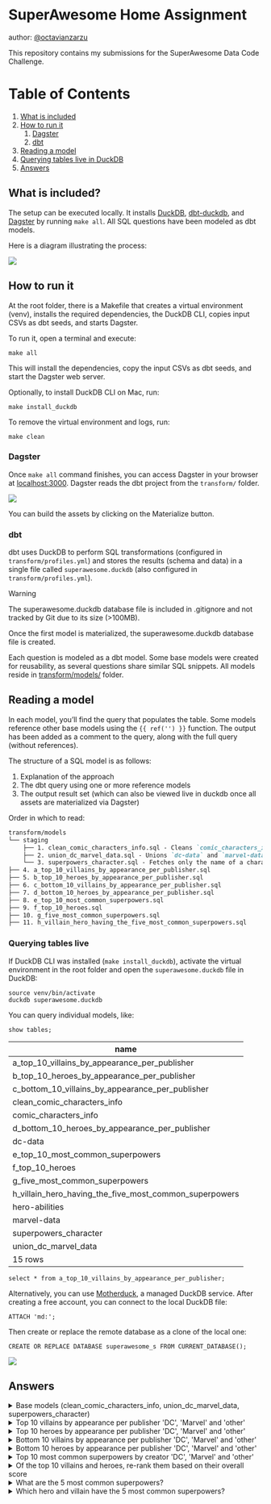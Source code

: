 # SuperAwesome Home Assignment
author: [@octavianzarzu](https://www.linkedin.com/in/octavianz/)

This repository contains my submissions for the SuperAwesome Data Code Challenge.

# Table of Contents
1. [What is included](#what-is-included)
2. [How to run it](#how-to-run-it)
    1. [Dagster](#dagster)
    2. [dbt](#dbt)
3. [Reading a model](#reading-a-model)
4. [Querying tables live in DuckDB](#querying-tables-live)
5. [Answers](#answers)


## What is included?

The setup can be executed locally. It installs [DuckDB](https://duckdb.org/), [dbt-duckdb](https://github.com/duckdb/dbt-duckdb), and [Dagster](https://dagster.io/) by running `make all`. All SQL questions have been modeled as dbt models.

Here is a diagram illustrating the process:

![](./images/superawesome-diagram.png)

## How to run it

At the root folder, there is a Makefile that creates a virtual environment (venv), installs the required dependencies, the DuckDB CLI, copies input CSVs as dbt seeds, and starts Dagster.

To run it, open a terminal and execute:

```
make all
```

This will install the dependencies, copy the input CSVs as dbt seeds, and start the Dagster web server.

Optionally, to install DuckDB CLI on Mac, run:

```
make install_duckdb
```

To remove the virtual environment and logs, run:

```
make clean
```

### Dagster

Once `make all` command finishes, you can access Dagster in your browser at [localhost:3000](http://localhost:3000/). Dagster reads the dbt project from the `transform/` folder.

![](./images/superawesome-dagster.png)

You can build the assets by clicking on the Materialize button.

### dbt 

dbt uses DuckDB to perform SQL transformations (configured in `transform/profiles.yml`) and stores the results (schema and data) in a single file called `superawesome.duckdb` (also configured in `transform/profiles.yml`).

> [!WARNING]
> The superawesome.duckdb database file is included in .gitignore and not tracked by Git due to its size (>100MB).

Once the first model is materialized, the superawesome.duckdb database file is created.

Each question is modeled as a dbt model. Some base models were created for reusability, as several questions share similar SQL snippets. All models reside in [transform/models/](./transform/models/) folder.

## Reading a model

In each model, you’ll find the query that populates the table. Some models reference other base models using the `{{ ref('') }}` function. The output has been added as a comment to the query, along with the full query (without references).

The structure of a SQL model is as follows:

1.	Explanation of the approach
2.	The dbt query using one or more reference models
3.	The output result set (which can also be viewed live in duckdb once all assets are materialized via Dagster)

Order in which to read: 

```md
transform/models
└── staging
    ├── 1. clean_comic_characters_info.sql - Cleans `comic_characters_info`. Used in Questions a, b, c, d, f
    ├── 2. union_dc_marvel_data.sql - Unions `dc-data` and `marvel-data`. Used in Questions a, b, c, d, e, f
    └── 3. superpowers_character.sql - Fetches only the name of a character and their superpower. Used in Questions e, g, h
├── 4. a_top_10_villains_by_appearance_per_publisher.sql
├── 5. b_top_10_heroes_by_appearance_per_publisher.sql
├── 6. c_bottom_10_villains_by_appearance_per_publisher.sql
├── 7. d_bottom_10_heroes_by_appearance_per_publisher.sql
├── 8. e_top_10_most_common_superpowers.sql
├── 9. f_top_10_heroes.sql
├── 10. g_five_most_common_superpowers.sql
├── 11. h_villain_hero_having_the_five_most_common_superpowers.sql
```


### Querying tables live 

If DuckDB CLI was installed (`make install_duckdb`), activate the virtual environment in the root folder and open the `superawesome.duckdb` file in DuckDB:

```
source venv/bin/activate
duckdb superawesome.duckdb
```

You can query individual models, like:

```
show tables;
```

|                           name                           |
|----------------------------------------------------------|
| a_top_10_villains_by_appearance_per_publisher             |
| b_top_10_heroes_by_appearance_per_publisher               |
| c_bottom_10_villains_by_appearance_per_publisher          |
| clean_comic_characters_info                               |
| comic_characters_info                                     |
| d_bottom_10_heroes_by_appearance_per_publisher            |
| dc-data                                                   |
| e_top_10_most_common_superpowers                          |
| f_top_10_heroes                                           |
| g_five_most_common_superpowers                            |
| h_villain_hero_having_the_five_most_common_superpowers    |
| hero-abilities                                            |
| marvel-data                                               |
| superpowers_character                                     |
| union_dc_marvel_data                                      |
|                           15 rows                        |

```
select * from a_top_10_villains_by_appearance_per_publisher;
```

Alternatively, you can use [Motherduck](https://motherduck.com/), a managed DuckDB service. After creating a free account, you can connect to the local DuckDB file:

```
ATTACH 'md:';
```

Then create or replace the remote database as a clone of the local one:

```
CREATE OR REPLACE DATABASE superawesome_s FROM CURRENT_DATABASE();
```

![](./images/superawesome-motherduck.png)

## Answers

<details><summary>Base models (clean_comic_characters_info, union_dc_marvel_data, superpowers_character) </summary>

### model: [clean_comic_characters_info](./transform/models/staging/clean_comic_characters_info.sql)

1.  The `Alignment` column (good, bad, neutral, and 7 NA values) identifies a character as either a villain (bad) or a hero (good).
2.  There is only one character that is identified as both a villain (bad) and a hero (good):
    
    ```sql
    SELECT name
    FROM comic_characters_info
    GROUP BY name
    HAVING count(distinct alignment) > 1;
    ```
    
    | Name  |
    |-------|
    | Atlas |
    
    However, this character is labeled differently by different publishers:
    
    | Name  | Alignment | Publisher         |
    |-------|-----------|-------------------|
    | Atlas | good      | Marvel Comics     |
    | Atlas | bad       | DC Comics         |
    
    Most questions focus on publisher-specific answers, so this doesn’t pose an issue.

3.  There are duplicate character names, and some characters appear across multiple publishers (e.g., `Atlas` above). Since no question requires attributes from `comic_characters_info` beyond name, alignment, and publisher, we can safely ‘drop’ the remaining features and select only one entry per character, publisher, and alignment.

    ```sql
    SELECT 
        name, 
        alignment, 
        publisher
    FROM comic_characters_info
    QUALIFY row_number() OVER (PARTITION BY name, alignment, publisher) = 1
    ORDER BY name;
    ```

    **718 rows (734 without filtering)**

    Some characters lack publisher information, but this does not affect our analysis.
    
    This subset will act as the base for further analysis.


    ```sql clean_comic_characters_info
    SELECT 
        name, 
        alignment, 
        publisher
    FROM {{ ref('comic_characters_info') }} 
    QUALIFY row_number() OVER (PARTITION BY name, alignment, publisher) = 1
    ORDER BY name
    ```

### model: [union_dc_marvel_data](./transform/models/staging/union_dc_marvel_data.sql)
    
**dc-data table**

1. The name represents a concatenation of the character name and the universe/comic name (in parentheses). We can extract only the first part (before the parentheses) using `split_part`, but there may be cases where the character name contains parentheses as well. Let’s look at those cases:

    ```sql
    SELECT split_part(name, '(', 1) as character_name 
    FROM "dc-data"
    GROUP BY ALL 
    HAVING count(*) > 1;
    ```

    **17 rows returned, of which:**
    
    - 12 have the same alive status (either deceased or alive in both comics they appear in)
    - 5 have a different status (deceased in one comic, alive in another)

    The only noticeable entry is `Krypto`

    ```sql
    SELECT split_part(name, '(', 1) as character_name, name, alive, appearances 
    FROM "dc-data"
    WHERE name like 'Krypto %';
    ```

    | character_name       | name                             | alive              | appearances |
    |----------------------|----------------------------------|--------------------|-------------|
    | Krypto 	           | Krypto (New Earth)	              | Living Characters  | 109         |
    | Krypto the Earth Dog | Krypto the Earth Dog (New Earth) | Living Characters  | 24          |
    | Krypto 	           | Krypto (Clone) (New Earth)       |	Deceased Characters| 1           |

    Even though it’s a clone/duplicate entry, the status is different, so the additional appearance will count toward the total.

    ```sql
    SELECT split_part(name, '(', 1) as character_name, 
       sum(appearances) 
    FROM "marvel-data"
    GROUP BY character_name
    ```

**marvel-data table** 

1. The same analysis can be done as for the `dc-data` file.

2. Character names are lowercase in `marvel-data`, while in `dc-data` and `comic_characters_info` they are capitalized.


    ```sql union_dc_marvel_data
    WITH 
    clean_dc_data AS 
    (
        SELECT 
            split_part(name, ' (', 1) as character_name, 
            sum(appearances) as appearances
        FROM {{ ref('dc-data') }} 
        GROUP BY character_name
    ),
    clean_marvel_data AS 
    (
        SELECT 
            split_part(name, ' (', 1) as character_name, 
            sum(appearances) as appearances
        FROM {{ ref('marvel-data') }} 
        GROUP BY character_name
    )
    SELECT 'DC Comics' as publisher, character_name, appearances
    FROM clean_dc_data
    UNION 
    SELECT 'Marvel Comics' as publisher, character_name, appearances
    FROM clean_marvel_data
    ```

### model: [superpowers_character](./transform/models/staging/superpowers_character.sql)

1. Cleans up the character name.
    
    ```sql
    SELECT 
        split_part(name, ' (', 1) as name, 
        superpowers
    FROM {{ ref('hero-abilities') }}
    ```

</details>

<details><summary>Top 10 villains by appearance per publisher 'DC', 'Marvel' and 'other'</summary>

### model: [a_top_10_villains_by_appearance_per_publisher](./transform/models/a_top_10_villains_by_appearance_per_publisher.sql)

1. Starting from the [clean_comic_characters_info](./transform/models/staging/clean_comic_characters_info.sql) model, and joining with the appearance data from the [dc-data and marvel-data union](./transform/models/staging/union_dc_marvel_data.sql).

2. Filter only the top 10 villains by appearances per publisher using the `QUALIFY` clause.

    ```sql
    SELECT 
        ccci.name,
        ccci.publisher,
        dmd.appearances
    FROM {{ ref('clean_comic_characters_info') }} ccci
        INNER JOIN {{ ref('union_dc_marvel_data') }} dmd ON lower(ccci.name) = lower(dmd.character_name) AND ccci.publisher = dmd.publisher
    WHERE ccci.alignment = 'bad'
    QUALIFY ROW_NUMBER() OVER (partition by ccci.publisher order by dmd.appearances desc) <= 10
    ORDER BY publisher asc, appearances desc
    ```

    | Name              | Publisher      | Appearances |
    |-------------------|----------------|-------------|
    | Joker             | DC Comics      | 517         |
    | Swamp Thing       | DC Comics      | 309         |
    | Big Barda         | DC Comics      | 216         |
    | Gorilla Grodd     | DC Comics      | 179         |
    | Bane              | DC Comics      | 157         |
    | Maxima            | DC Comics      | 124         |
    | Granny Goodness   | DC Comics      | 115         |
    | Black Manta       | DC Comics      | 95          |
    | Amazo             | DC Comics      | 71          |
    | Mister Mxyzptlk   | DC Comics      | 64          |
    | Sabretooth        | Marvel Comics  | 382         |
    | Venom             | Marvel Comics  | 371         |
    | Mephisto          | Marvel Comics  | 317         |
    | Thanos            | Marvel Comics  | 317         |
    | Bullseye          | Marvel Comics  | 277         |
    | Mandarin          | Marvel Comics  | 193         |
    | Ultron            | Marvel Comics  | 187         |
    | Sebastian Shaw    | Marvel Comics  | 174         |
    | Hela              | Marvel Comics  | 170         |
    | Dormammu          | Marvel Comics  | 132         |

    > Note: Many rows are filtered out when joining with `clean_comics_character_info` (this can be observed by changing from an INNER JOIN to a FULL OUTER JOIN). While one might perform the analysis based on dc-data and marvel-data only, we cannot determine if a character is good or bad without performing this join.

    Extended query without dbt ref's:

    ```sql 

    WITH clean_comics_character_info AS 
    (
        SELECT 
            name, 
            alignment, 
            publisher,
        FROM comic_characters_info
        QUALIFY row_number() OVER (PARTITION BY name, alignment, publisher) = 1
        ORDER BY name
    ),
    clean_dc_data AS 
    (
        SELECT 
            split_part(name, ' (', 1) as character_name, 
            sum(appearances) as appearances
        FROM "dc-data"
        GROUP BY character_name
    ),
    clean_marvel_data AS 
    (
        SELECT 
            split_part(name, ' (', 1) as character_name, 
            sum(appearances) as appearances
        FROM "marvel-data"
        GROUP BY character_name
    ),
    dc_marvel_data AS 
    (
        SELECT 'DC Comics' as publisher, character_name, appearances
        FROM clean_dc_data
        UNION 
        SELECT 'Marvel Comics' as publisher, character_name, appearances
        FROM clean_marvel_data
    )
    SELECT 
        ccci.name,
        ccci.publisher,
        dmd.appearances
    FROM clean_comics_character_info ccci
        INNER JOIN dc_marvel_data dmd ON lower(ccci.name) = lower(dmd.character_name) AND ccci.publisher = dmd.publisher
    WHERE ccci.alignment = 'bad'
    QUALIFY ROW_NUMBER() OVER (partition by ccci.publisher order by dmd.appearances desc) <= 10
    ORDER BY publisher asc, appearances desc
    ```

</details>


<details><summary>Top 10 heroes by appearance per publisher 'DC', 'Marvel' and 'other'</summary>

### model: [b_top_10_heroes_by_appearance_per_publisher.sql](./transform/models/b_top_10_heroes_by_appearance_per_publisher.sql)

1. Same as above, only replacing the alignment condition to be equal to `Good`.

    ```sql
    SELECT 
        ccci.name,
        ccci.publisher,
        dmd.appearances
    FROM {{ ref('clean_comic_characters_info') }} ccci
        INNER JOIN {{ ref('union_dc_marvel_data') }} dmd ON lower(ccci.name) = lower(dmd.character_name) AND ccci.publisher = dmd.publisher
    WHERE ccci.alignment = 'good'
    QUALIFY ROW_NUMBER() OVER (partition by ccci.publisher order by dmd.appearances desc) <= 10
    ORDER BY publisher asc, appearances desc
    ```

    | Name              | Publisher      | Appearances |
    |-------------------|----------------|-------------|
    | Batman            | DC Comics      | 3093        |
    | Superman          | DC Comics      | 2496        |
    | Wonder Woman      | DC Comics      | 1231        |
    | Aquaman           | DC Comics      | 1121        |
    | Flash             | DC Comics      | 1028        |
    | Alan Scott        | DC Comics      | 969         |
    | Alfred Pennyworth | DC Comics      | 930         |
    | Kyle Rayner       | DC Comics      | 716         |
    | Guy Gardner       | DC Comics      | 593         |
    | John Stewart      | DC Comics      | 549         |
    | Spider-Man        | Marvel Comics  | 4043        |
    | Captain America   | Marvel Comics  | 3362        |
    | Wolverine         | Marvel Comics  | 3062        |
    | Iron Man          | Marvel Comics  | 2966        |
    | Thor              | Marvel Comics  | 2259        |
    | Hulk              | Marvel Comics  | 2019        |
    | Vision            | Marvel Comics  | 1137        |
    | Jean Grey         | Marvel Comics  | 1115        |
    | Emma Frost        | Marvel Comics  | 886         |
    | Luke Cage         | Marvel Comics  | 862         |

</details>


<details><summary>Bottom 10 villains by appearance per publisher 'DC', 'Marvel' and 'other'</summary>

### model: [c_bottom_10_villains_by_appearance_per_publisher.sql](./transform/models/c_bottom_10_villains_by_appearance_per_publisher.sql)

1. Same query as in Question 1, but changing the ordering in the QUALIFY clause from 
`dmd.appearances DESC` to `dmd.appearances ASC`, and updating the ORDER BY in the outer query for readability.

    ```sql
    SELECT 
        ccci.name,
        ccci.publisher,
        dmd.appearances
    FROM {{ ref('clean_comic_characters_info') }} ccci
        INNER JOIN {{ ref('union_dc_marvel_data') }} dmd ON lower(ccci.name) = lower(dmd.character_name) AND ccci.publisher = dmd.publisher
    WHERE ccci.alignment = 'bad'
    QUALIFY ROW_NUMBER() OVER (partition by ccci.publisher order by dmd.appearances asc) <= 10
    ORDER BY publisher asc, appearances asc
    ```

    | Name              | Publisher      | Appearances |
    |-------------------|----------------|-------------|
    | White Canary      | DC Comics      | 6           |
    | Siren             | DC Comics      | 8           |
    | Faora             | DC Comics      | 15          |
    | Parademon         | DC Comics      | 15          |
    | Atlas             | DC Comics      | 16          |
    | Steppenwolf       | DC Comics      | 23          |
    | Trigon            | DC Comics      | 58          |
    | Mister Mxyzptlk   | DC Comics      | 64          |
    | Amazo             | DC Comics      | 71          |
    | Black Manta       | DC Comics      | 95          |
    | Bird-Man          | Marvel Comics  | 1           |
    | Tiger Shark       | Marvel Comics  | 1           |
    | Abomination       | Marvel Comics  | 1           |
    | Hydro-Man         | Marvel Comics  | 1           |
    | Yellow Claw       | Marvel Comics  | 1           |
    | Black Mamba       | Marvel Comics  | 1           |
    | Apocalypse        | Marvel Comics  | 2           |
    | Red Skull         | Marvel Comics  | 2           |
    | Vulture           | Marvel Comics  | 2           |
    | Snake-Eyes        | Marvel Comics  | 3           |

</details>

<details><summary> Bottom 10 heroes by appearance per publisher 'DC', 'Marvel' and 'other'</summary>

### model: [d_bottom_10_heroes_by_appearance_per_publisher.sql](./transform/models/d_bottom_10_heroes_by_appearance_per_publisher.sql)

1. Same query as in Question 2, but changing the ordering in the QUALIFY clause from 
`dmd.appearances DESC` to `dmd.appearances ASC`, and updating the ORDER BY in the outer query for readability.

    ```sql
    SELECT 
        ccci.name,
        ccci.publisher,
        dmd.appearances
    FROM {{ ref('clean_comic_characters_info') }} ccci
        INNER JOIN {{ ref('union_dc_marvel_data') }} dmd ON lower(ccci.name) = lower(dmd.character_name) AND ccci.publisher = dmd.publisher
    WHERE ccci.alignment = 'good'
    QUALIFY ROW_NUMBER() OVER (partition by ccci.publisher order by dmd.appearances asc) <= 10
    ORDER BY publisher asc, appearances asc

    ```

    | Name         | Publisher     | Appearances |
    |--------------|---------------|-------------|
    | Arsenal      | DC Comics     | 1           |
    | Impulse      | DC Comics     | 1           |
    | Green Arrow  | DC Comics     | 1           |
    | Huntress     | DC Comics     | 1           |
    | Oracle       | DC Comics     | 3           |
    | Misfit       | DC Comics     | 3           |
    | Enchantress  | DC Comics     | 5           |
    | Osiris       | DC Comics     | 8           |
    | Starfire     | DC Comics     | 15          |
    | Azrael       | DC Comics     | 37          |
    | Thing        | Marvel Comics | 1           |
    | Boomer       | Marvel Comics | 1           |
    | Corsair      | Marvel Comics | 1           |
    | Phoenix      | Marvel Comics | 1           |
    | Dagger       | Marvel Comics | 1           |
    | Valkyrie     | Marvel Comics | 1           |
    | Man-Thing    | Marvel Comics | 1           |
    | Goliath      | Marvel Comics | 1           |
    | Morph        | Marvel Comics | 1           |
    | Vulcan       | Marvel Comics | 1           |

</details>

<details><summary> Top 10 most common superpowers by creator 'DC', 'Marvel' and 'other'</summary>

### model: [e_top_10_most_common_superpowers.sql](./transform/models/e_top_10_most_common_superpowers.sql)

1. Join superpowers with clean_dc_marvel_data (similar to Questions 1, 2, 3, and 4).

    ```sql
    WITH superpowers AS 
    (
    SELECT 
            name,
            superpowers
    FROM {{ ref('superpowers_character') }}
    ),
    dc_marvel_data AS 
    (
        SELECT 
            publisher, 
            character_name
        FROM {{ ref("union_dc_marvel_data")}}
    ),
    publisher_superpowers_join AS
    (
        SELECT 
            sp.name,
            dmd.publisher,
            sp.superpowers
        FROM superpowers sp
            INNER JOIN dc_marvel_data dmd ON lower(sp.name) = lower(dmd.character_name)
    ),
    ..
    ```

2. Convert the `superpowers` column into an array and using UNNEST so each superpower from the array appears on a separate row for each publisher.

    ```sql 
    ,
    publisher_superpowers_join_unnest AS 
    (
    SELECT 
        UNNEST(CAST(superpowers AS VARCHAR[])) as superpower, 
        publisher
    FROM publisher_superpowers_join
    )
    ...
    ```

3. Count how many times each superpower is mentioned per publisher and apply the same QUALIFY clause as in Questions 1-4 to only output the top 10 per publisher.

    ```sql 
    SELECT 
        replace(superpower,'''','') as superpower,
        publisher,
        count(*) as count  
    FROM publisher_superpowers_join_unnest
    GROUP BY superpower, publisher
    QUALIFY ROW_NUMBER() OVER (partition by publisher order by count(*) desc) <= 10
    ORDER BY publisher, count(*) DESC
    ```

    **Final query**:

    ```sql 
    WITH superpowers AS 
    (
    SELECT 
            name,
            superpowers
    FROM {{ ref('superpowers_character') }}
    ),
    dc_marvel_data AS 
    (
        SELECT 
            publisher, 
            character_name
        FROM {{ ref("union_dc_marvel_data")}}
    ),
    publisher_superpowers_join AS
    (
        SELECT 
            sp.name,
            dmd.publisher,
            sp.superpowers
        FROM superpowers sp
            INNER JOIN dc_marvel_data dmd ON lower(sp.name) = lower(dmd.character_name)
    ),
    publisher_superpowers_join_unnest AS 
    (
    SELECT 
        UNNEST(CAST(superpowers AS VARCHAR[])) as superpower, 
        publisher
    FROM publisher_superpowers_join
    )
    SELECT 
        replace(superpower,'''','') as superpower,
        publisher,
        count(*) as count  
    FROM publisher_superpowers_join_unnest
    GROUP BY superpower, publisher
    QUALIFY ROW_NUMBER() OVER (partition by publisher order by count(*) desc) <= 10
    ORDER BY publisher, count(*) DESC
    ```

    | Name                | Publisher      | Appearances |
    |---------------------|----------------|-------------|
    | Agility             | DC Comics      | 79          |
    | Stamina             | DC Comics      | 74          |
    | Super Strength      | DC Comics      | 72          |
    | Durability          | DC Comics      | 68          |
    | Weapons Master      | DC Comics      | 67          |
    | Intelligence        | DC Comics      | 66          |
    | Reflexes            | DC Comics      | 66          |
    | Super Speed         | DC Comics      | 53          |
    | Weapon-based Powers | DC Comics      | 51          |
    | Marksmanship        | DC Comics      | 50          |
    | Agility             | Marvel Comics  | 134         |
    | Super Strength      | Marvel Comics  | 129         |
    | Durability          | Marvel Comics  | 128         |
    | Stamina             | Marvel Comics  | 118         |
    | Super Speed         | Marvel Comics  | 96          |
    | Reflexes            | Marvel Comics  | 92          |
    | Weapons Master      | Marvel Comics  | 90          |
    | Intelligence        | Marvel Comics  | 87          |
    | Accelerated Healing | Marvel Comics  | 82          |
    | Marksmanship        | Marvel Comics  | 75          |

</details>

<details><summary> Of the top 10 villains and heroes, re-rank them based on their overall score</summary>

### model: [f_top_10_heroes.sql](./transform/models/f_top_10_heroes.sql)

1. Let’s start with the result from Questions 1 and 2 and remove the `alignment = 'good'` condition to retrieve both villains and heroes.

    ```sql
    WITH top_10_villains_and_heroes AS 
    (
        SELECT 
            ccci.name,
            ccci.publisher,
            dmd.appearances
        FROM {{ ref('clean_comic_characters_info') }} ccci
            INNER JOIN {{ ref('union_dc_marvel_data') }} dmd ON lower(ccci.name) = lower(dmd.character_name) AND ccci.publisher = dmd.publisher
        QUALIFY ROW_NUMBER() OVER (partition by '' order by dmd.appearances desc) <= 10
        ORDER BY appearances desc
    ),
    ```

2. Now, let’s join the `hero-abilities` table to get the `overall_score`. As we can see, there are duplicate entries for character names since a character may appear in multiple comics. We will calculate the average `overall_score` for each character. 

    > But, we encounter an error! Strings `∞` and `-` are part of the data. Let's use a CASE statement to replace these values: ∞ as 10000 (max value in the dataset is less than 1000) and - as 0. 

    ```sql
    SELECT 
        split_part(name, ' (', 1) as name, 
        AVG(CASE WHEN overall_score = '∞' THEN 10000 WHEN overall_score = '-' THEN 0 ELSE overall_score::INTEGER END) as overall_score
    FROM "hero-abilities"
    GROUP BY ALL;
    ``` 

3. Let's join the two datasets and order by the `overall_score`:

    ```sql
    WITH top_10_villains_and_heroes AS 
    (
        SELECT 
            ccci.name,
            ccci.publisher,
            dmd.appearances
        FROM {{ ref('clean_comic_characters_info') }} ccci
            INNER JOIN {{ ref('union_dc_marvel_data') }} dmd ON lower(ccci.name) = lower(dmd.character_name) AND ccci.publisher = dmd.publisher
        QUALIFY ROW_NUMBER() OVER (partition by '' order by dmd.appearances desc) <= 10
        ORDER BY appearances desc
    ),
    overall_score_by_character AS 
    (
    SELECT 
        split_part(name, ' (', 1) as name, 
        AVG(CASE WHEN overall_score = '∞' THEN 10000 WHEN overall_score = '-' THEN 0 ELSE overall_score::INTEGER END) as overall_score
    FROM {{ ref('hero-abilities')}}
    GROUP BY ALL
    )
    SELECT 
    t10.name,
    t10.publisher,
    t10.appearances,
    osc.overall_score
    FROM top_10_villains_and_heroes t10 
    LEFT JOIN overall_score_by_character osc ON t10.name = osc.name
    ORDER BY overall_score DESC
    ```

    | Name            | Publisher      | Appearances | Overall_score        |
    |-----------------|----------------|-------------|----------------------|
    | Hulk            | Marvel Comics  | 2019        | 32                   |
    | Iron Man        | Marvel Comics  | 2966        | 22.8                 |
    | Wonder Woman    | DC Comics      | 1231        | 19.66666666666668    |
    | Superman        | DC Comics      | 2496        | 17                   |
    | Vision          | Marvel Comics  | 1137        | 13                   |
    | Captain America | Marvel Comics  | 3362        | 9.66666666666666     |
    | Wolverine       | Marvel Comics  | 3062        | 8.5                  |
    | Batman          | DC Comics      | 3093        | 8                    |
    | Spider-Man      | Marvel Comics  | 4043        | 7.66666666666667     |
    | Thor            | Marvel Comics  | 2259        |                      |


    > We have used a `LEFT JOIN` given tha hero-abilities dataset doesn't contain an entry for Thor (only Thor Girl).

</details>


<details><summary> What are the 5 most common superpowers?</summary>

### model: [g_five_most_common_superpowers.sql](./transform/models/g_five_most_common_superpowers.sql)

1. We’ll use the first part of the answer from Question 5 and remove the join with the publisher.

    ```sql
    WITH superpowers AS 
    (
    SELECT 
            name,
            superpowers
    FROM {{ ref('superpowers_character') }}
    ),
    superpowers_unnest AS
    (
    SELECT 
        name,
        UNNEST(CAST(superpowers AS VARCHAR[])) as superpower
    FROM superpowers
    )
    SELECT 
        replace(superpower,'''','') as superpower,
        count(*) as count  
    FROM superpowers_unnest
    GROUP BY superpower
    QUALIFY ROW_NUMBER() OVER (partition by '' order by count(*) desc) <= 5
    ORDER BY count(*) DESC
    ```

    | Superpower      | Count |
    |-----------------|-------|
    | Agility         | 625   |
    | Stamina         | 587   |
    | Super Strength  | 582   |
    | Durability      | 557   |
    | Reflexes        | 483   |

</details>


<details><summary> Which hero and villain have the 5 most common superpowers?</summary>

### model: [h_villain_hero_having_the_five_most_common_superpowers.sql](./transform/models/h_villain_hero_having_the_five_most_common_superpowers.sql)

1. We’ll use the answer from Question 7 and join it back with `hero-abilities` to perform array searching via an INNER JOIN. Lastly, we will filter for characters who have all five of the most common superpowers.

    ```sql
    WITH superpowers AS 
    (
    SELECT 
            name,
            superpowers
    FROM {{ ref('superpowers_character') }}
    ),
    superpowers_unnest AS
    (
    SELECT 
        name,
        UNNEST(CAST(superpowers AS VARCHAR[])) as superpower
    FROM superpowers
    ), top_5_superpowers AS 
    (
    SELECT
        superpower,
        count
    FROM {{ ref("g_five_most_common_superpowers")}}
    )
    SELECT su.name
    FROM superpowers_unnest su 
    INNER JOIN top_5_superpowers t5s ON replace(su.superpower,'''','') = t5s.superpower
    GROUP BY su.name
    HAVING COUNT(*) = 5
    ```

    **199 rows returned.**

    | Name                    |
    |--------------------------|
    | A-Bomb                   |
    | Asura                    |
    | Commander Machia         |
    | Darth Nox                |
    | Devilman                 |
    | Fangtom                  |
    | Goku                     |
    | Hancock                  |
    | Harry Osborn             |
    | Hourman                  |
    | Kenshiro                 |
    | Killow                   |
    | Kisame                   |
    | Kruncha                  |
    | Lady Deadpool            |
    | Laira                    |
    | Life Entity              |
    | Namor                    |
    | Resurrection Spawn       |
    | Skales                   |
    | Spider-Gwen              |
    | The Executioner          |
    | The Great Devourer       |
    | Ultron                   |
    | Volstagg                 |
    | Angela                   |
    | Azrael                   |
    | Brainiac 5               |
    | Captain Britain          |
    | Damien Darhk             |
    | Garmadon                 |
    | Graviton                 |
    | Hogun                    |
    | Hybrid                   |
    | Invincible               |
    | Killian                  |
    | Kylo Ren                 |
    | Lucifer                  |
    | Mario                    |
    | Nadakhan                 |
    | Old King Thor            |
    | Puck                     |
    | Reign                    |
    | Shadow The Hedgehog      |
    | Skaar                    |
    | Stargirl                 |
    | The Keeper               |
    | The One Below All        |
    | Zane                     |
    | Attuma                   |
    | Bloodaxe                 |
    | Buri                     |
    | Chop'rai                 |
    | Cyborg Superman          |
    | Dante                    |
    | Dark Phoenix             |
    | Doctor Occult            |
    | Ghost Rider 2099         |
    | Grid                     |
    | Icon                     |
    | Infernal Hulk            |
    | Killmonger               |
    | Legolas                  |
    | Nagato Uzumaki           |
    | Nightcrawler             |
    | Nomad                    |
    | Samukai                  |
    | Samurai Mech (Stone Army) |
    | The Goon                 |
    | Venompool                |
    | Wesker                   |
    | World Breaker Hulk       |
    | Big Barda                |
    | Black Bolt               |
    | Caesar                   |
    | Captain Soto             |
    | Commander Blunck         |
    | Cull Obsidian            |
    | Death Seed Draken        |
    | Doom Slayer              |
    | Firestorm II             |
    | First Spinjitzu Master   |
    | General Cryptor          |
    | Grand Master Skywalker   |
    | Immortal Hulk            |
    | Iron Baron               |
    | Mongul                   |
    | Ragman                   |
    | Samurai X                |
    | Sasuke Uchiha            |
    | Scorpion                 |
    | Strange Visitor Superman |
    | The Crow                 |
    | The Upgrade              |
    | Toad                     |
    | Tobirama Senju           |
    | Ursa Major               |
    | Violator                 |
    | Warpath                  |
    | Abe Sapien               |
    | Acidicus                 |
    | Big Boss                 |
    | Catwoman                 |
    | Darth Maul               |
    | Fëanor                   |
    | Golden Ninja             |
    | Gorilla Grodd            |
    | Incredible Hulk          |
    | Lightray                 |
    | Mongul The Elder         |
    | Mystique                 |
    | Namorita                 |
    | Omega                    |
    | Powerboy                 |
    | Queen Hippolyta          |
    | Shisui Uchiha            |
    | Silk                     |
    | Solid Snake              |
    | Steel Serpent            |
    | The Rival                |
    | Vixen                   |
    | White Wolf               |
    | Wonder Girl              |
    | Zero                     |
    | Achilles Warkiller       |
    | Amazo                    |
    | Anti-Spawn               |
    | Bumblebee                |
    | Firestorm                |
    | Giant Stone Warrior      |
    | Heart Of The Monster Hulk|
    | Honey Badger             |
    | John Constantine         |
    | Kratos                   |
    | Lashina                  |
    | Madara Uchiha            |
    | Mistake                  |
    | Morlun                   |
    | Percy Jackson            |
    | Proxima Midnight         |
    | Raiden                   |
    | Selene                   |
    | Spider-Woman             |
    | Symbiote Wolverine       |
    | Thanos                   |
    | Vixen II                 |
    | Yang                     |
    | Zoom                     |
    | Angel Of Death           |
    | Annihilus                |
    | Battlestar               |
    | Bizarro-Girl             |
    | Bor Burison              |
    | Caliban                  |
    | Captain Mar-vell         |
    | Destroyer                |
    | Doomguy                  |
    | General Kozu             |
    | Granny Goodness          |
    | Green Lantern            |
    | Hellboy                  |
    | Hive                     |
    | Homelander               |
    | Karlof                   |
    | Lar Gand                 |
    | Martian Manhunter        |
    | Sonic The Hedgehog       |
    | Vampire Batman           |
    | Vergil                   |
    | Vili                     |
    | Alita                    |
    | Anacondrai Serpent       |
    | Aquaman                  |
    | Aspheera                 |
    | Balder                   |
    | Buffy                    |
    | Cheetah III              |
    | Corvus Glaive            |
    | Cosmic Hulk              |
    | Donna Troy               |
    | Dracula                  |
    | Gaara                    |
    | Gamora                   |
    | Goblin Force             |
    | Iron Destroyer           |
    | Kapau'rai                |
    | Lady Deathstrike         |
    | Lizard                   |
    | Lord Garmadon            |
    | Naruto Uzumaki           |
    | Omni-Man                 |
    | Reverse Flash            |
    | Scarlet Spider II        |
    | Shao Kahn                |
    | Shin Godzilla            |
    | Songbird                 |
    | Supergirl                |
    | T-X                      |
    | The Beyonder             |

</details>
